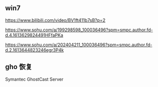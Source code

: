 
## win7 

https://www.bilibili.com/video/BV1ft411b7sB?p=2

https://www.sohu.com/a/199298598_100036496?spm=smpc.author.fd-d.4.1613629824491HFfaPKa

https://www.sohu.com/a/202404211_100036496?spm=smpc.author.fd-d.2.1613644823246egr3P4k



## gho 恢复

Symantec GhostCast Server



## 
